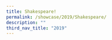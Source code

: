 ```yaml
---
title: Shakespeare!
permalink: /showcase/2019/Shakespeare/
description: ""
third_nav_title: "2019"
---
```

